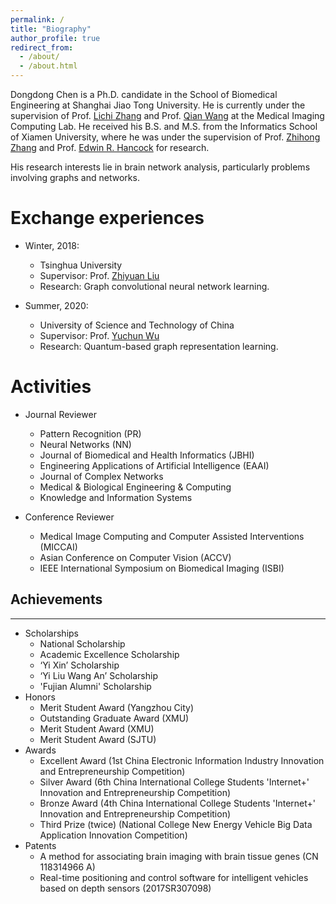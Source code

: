 ```yaml
---
permalink: /
title: "Biography"
author_profile: true
redirect_from: 
  - /about/
  - /about.html
---
```


Dongdong Chen is a Ph.D. candidate in the School of Biomedical Engineering at Shanghai Jiao Tong University. He is currently under the supervision of Prof. [Lichi Zhang](https://bme.sjtu.edu.cn/Web/FacultyDetail/77) and Prof. [Qian Wang](https://qianwang.space/) at the Medical Imaging Computing Lab. He received his B.S. and M.S. from the Informatics School of Xiamen University, where he was under the supervision of Prof. [Zhihong Zhang](https://informatics.xmu.edu.cn/info/1475/25779.htm) and Prof. [Edwin R. Hancock](https://www.cs.york.ac.uk/people/erh) for research.

His research interests lie in brain network analysis,  particularly problems involving graphs and networks. 


Exchange experiences
======
- Winter, 2018:
  - Tsinghua University
  - Supervisor: Prof. [Zhiyuan Liu](https://nlp.csai.tsinghua.edu.cn/~lzy/index_cn.html)
  - Research: Graph convolutional neural network learning.

- Summer, 2020:
  - University of Science and Technology of China
  - Supervisor: Prof. [Yuchun Wu](http://lqcc.ustc.edu.cn/hr30.html)
  - Research: Quantum-based graph representation learning.


Activities
======
- Journal Reviewer
  - Pattern Recognition (PR)
  - Neural Networks (NN)
  - Journal of Biomedical and Health Informatics (JBHI)
  - Engineering Applications of Artificial Intelligence (EAAI)
  - Journal of Complex Networks
  - Medical & Biological Engineering & Computing
  - Knowledge and Information Systems

- Conference Reviewer
  - Medical Image Computing and Computer Assisted Interventions (MICCAI)
  - Asian Conference on Computer Vision (ACCV)
  - IEEE International Symposium on Biomedical Imaging (ISBI)
 

## Achievements
------
- Scholarships
  - National Scholarship
  - Academic Excellence Scholarship
  - ‘Yi Xin’ Scholarship
  - ‘Yi Liu Wang An’ Scholarship
  - 'Fujian Alumni' Scholarship
- Honors
  - Merit Student Award (Yangzhou City)
  - Outstanding Graduate Award (XMU)
  - Merit Student Award (XMU)
  - Merit Student Award (SJTU)
- Awards
  - Excellent Award (1st China Electronic Information Industry Innovation and Entrepreneurship Competition)
  - Silver Award (6th China International College Students 'Internet+' Innovation and Entrepreneurship Competition)
  - Bronze Award (4th China International College Students 'Internet+' Innovation and Entrepreneurship Competition)
  - Third Prize (twice) (National College New Energy Vehicle Big Data Application Innovation Competition)
- Patents
  - A method for associating brain imaging with brain tissue genes (CN 118314966 A)
  - Real-time positioning and control software for intelligent vehicles based on depth sensors (2017SR307098)
